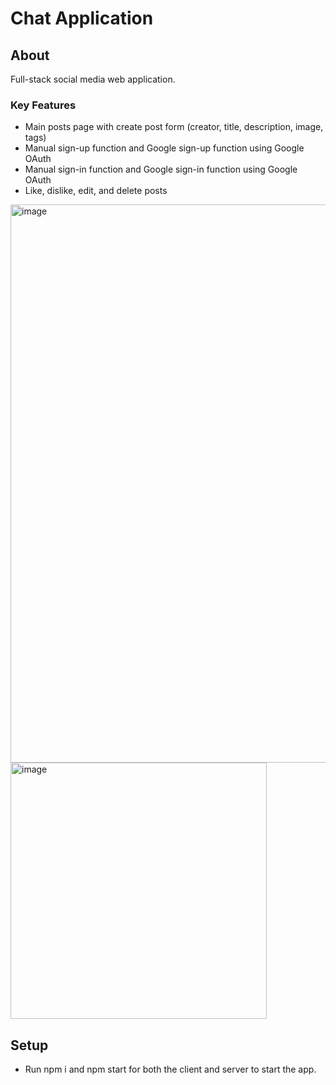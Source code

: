 # Chat Application

## About
Full-stack social media web application. 

### Key Features
- Main posts page with create post form (creator, title, description, image, tags)
- Manual sign-up function and Google sign-up function using Google OAuth
- Manual sign-in function and Google sign-in function using Google OAuth
- Like, dislike, edit, and delete posts


<img width="893" alt="image" src="https://github.com/M-Aaliyah/chat-app/assets/115180358/8d47efc0-5557-4b87-a10a-c865998abee2">

<img width="410" alt="image" src="https://github.com/M-Aaliyah/chat-app/assets/115180358/9f982967-763f-45cb-84a2-2669a29f6679">

## Setup
- Run npm i and npm start for both the client and server to start the app.
